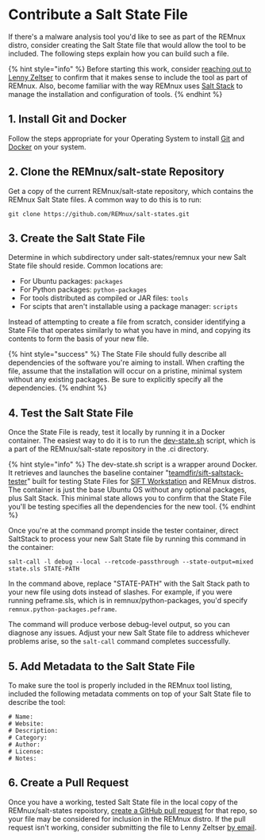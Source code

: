 # Contribute a Salt State File

If there's a malware analysis tool you'd like to see as part of the REMnux distro, consider creating the Salt State file that would allow the tool to be included. The following steps explain how you can build such a file.

{% hint style="info" %}
Before starting this work, consider [reaching out to Lenny Zeltser](https://zeltser.com/contact) to confirm that it makes sense to include the tool as part of REMnux. Also, become familiar with the way REMnux uses [Salt Stack](../../behind-the-scenes/technologies/saltstack-management.md) to manage the installation and configuration of tools.
{% endhint %}

## 1. Install Git and Docker

Follow the steps appropriate for your Operating System to install [Git](https://git-scm.com) and [Docker](https://www.docker.com/products/docker-desktop) on your system.

## 2. Clone the REMnux/salt-state Repository

Get a copy of the current REMnux/salt-state repository, which contains the REMnux Salt State files. A common way to do this is to run:

```text
git clone https://github.com/REMnux/salt-states.git
```

## 3. Create the Salt State File

Determine in which subdirectory under salt-states/remnux your new Salt State file should reside. Common locations are:

* For Ubuntu packages: `packages`
* For Python packages: `python-packages`
* For tools distributed as compiled or JAR files: `tools`
* For scipts that aren't installable using a package manager: `scripts`

Instead of attempting to create a file from scratch, consider identifying a State File that operates similarly to what you have in mind, and copying its contents to form the basis of your new file.

{% hint style="success" %}
The State File should fully describe all dependencies of the software you're aiming to install. When crafting the file, assume that the installation will occur on a pristine, minimal system without any existing packages. Be sure to explicitly specify all the dependencies.
{% endhint %}

## 4. Test the Salt State File

Once the State File is ready, test it locally by running it in a Docker container. The easiest way to do it is to run the [dev-state.sh](https://github.com/REMnux/salt-states/blob/master/.ci/dev-state.sh) script, which is a part of the REMnux/salt-state repository in the .ci directory.

{% hint style="info" %}
The dev-state.sh script is a wrapper around Docker. It  retrieves and launches the baseline container "[teamdfir/sift-saltstack-tester](https://hub.docker.com/r/teamdfir/sift-saltstack-tester)" built for testing State Files for [SIFT Workstation](https://digital-forensics.sans.org/community/downloads) and REMnux distros. The container is just the base Ubuntu OS without any optional packages, plus Salt Stack. This minimal state allows you to confirm that the State File you'll be testing specifies all the dependencies for the new tool.
{% endhint %}

Once you're at the command prompt inside the tester container, direct SaltStack to process your new Salt State file by running this command in the container:

```text
salt-call -l debug --local --retcode-passthrough --state-output=mixed state.sls STATE-PATH
```

In the command above, replace "STATE-PATH" with the Salt Stack path to your new file using dots instead of slashes. For example, if you were running peframe.sls, which is in remnux/python-packages, you'd specify `remnux.python-packages.peframe`.

The command will produce verbose debug-level output, so you can diagnose any issues. Adjust your new Salt State file to address whichever problems arise, so the `salt-call` command completes successfully.

## 5. Add Metadata to the Salt State File

To make sure the tool is properly included in the REMnux tool listing, included the following metadata comments on top of your Salt State file to describe the tool:

```text
# Name: 
# Website: 
# Description: 
# Category: 
# Author: 
# License: 
# Notes: 
```

## 6. Create a Pull Request

Once you have a working, tested Salt State file in the local copy of the REMnux/salt-states repoistory, [create a GitHub pull request](https://help.github.com/en/github/collaborating-with-issues-and-pull-requests/creating-a-pull-request) for that repo, so your file may be considered for inclusion in the REMnux distro. If the pull request isn't working, consider submitting the file to Lenny Zeltser [by email](https://zeltser.com/contact).

##  <a id="revise-existing-tool"></a>

